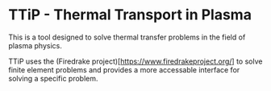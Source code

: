# TTiP - Thermal Transport in Plasma
This is a tool designed to solve thermal transfer problems in the field of plasma physics.

TTiP uses the (Firedrake project)[https://www.firedrakeproject.org/] to solve finite element problems and provides a more accessable interface for solving a specific problem.
